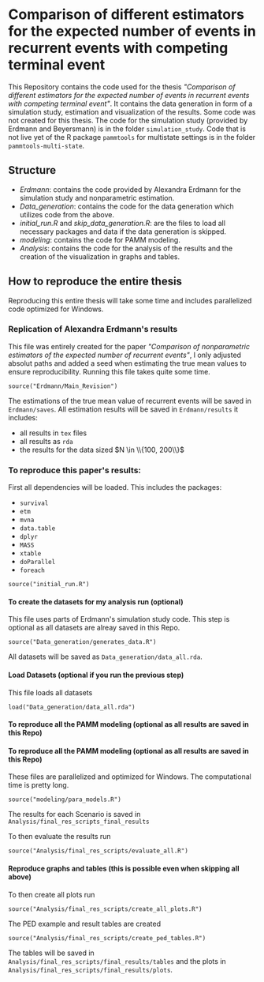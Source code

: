 # Comparison of different estimators for the expected number of events in recurrent events with competing terminal event

This Repository contains the code used for the thesis *"Comparison of different estimators for the expected number of events in recurrent events with competing terminal event"*.
It contains the data generation in form of a simulation study, estimation and visualization of the results.
Some code was not created for this thesis. 
The code for the simulation study (provided by Erdmann and Beyersmann) is in the folder `simulation_study`. 
Code that is not live yet of the R package `pammtools` for multistate settings is in the folder `pammtools-multi-state`.   


## Structure

  - *Erdmann*: contains the code provided by Alexandra Erdmann for the simulation study and nonparametric estimation.
  - *Data_generation*: contains the code for the data generation which utilizes code from the above.
  - *initial_run.R* and *skip_data_generation.R*: are the files to load all necessary packages and data if the data generation is skipped.
  - *modeling*: contains the code for PAMM modeling.
  - *Analysis*: contains the code for the analysis of the results and the creation of the visualization in graphs and tables.

## How to reproduce the entire thesis

Reproducing this entire thesis will take some time and includes parallelized code optimized for Windows. 

### Replication of Alexandra Erdmann's results 

This file was entirely created for the paper *"Comparison of nonparametric estimators of the expected number of recurrent events"*, I only adjusted absolut paths and added
a seed when estimating the true mean values to ensure reproducibility. Running this file takes quite some time. 
```
source("Erdmann/Main_Revision")
``` 
The estimations of the true mean value of recurrent events will be saved in `Erdmann/saves`.
All estimation results will be saved in `Erdmann/results` it includes:
  - all results in `tex` files
  - all results as `rda`
  - the results for the data sized $N \in \\{100, 200\\}$

### To reproduce this paper's results:

First all dependencies will be loaded. 
This includes the packages:

  - `survival`
  - `etm`
  - `mvna`
  - `data.table`
  - `dplyr`
  - `MASS`
  - `xtable`
  - `doParallel`
  - `foreach`

```
source("initial_run.R")
```

#### To create the datasets for my analysis run (optional)

This file uses parts of Erdmann's simulation study code. 
This step is optional as all datasets are alreay saved in this Repo.
```
source("Data_generation/generates_data.R")
```
All datasets will be saved as `Data_generation/data_all.rda`.
    

#### Load Datasets (optional if you run the previous step)
This file loads all datasets  
```
load("Data_generation/data_all.rda")
```

#### To reproduce all the PAMM modeling (optional as all results are saved in this Repo)

#### To reproduce all the PAMM modeling (optional as all results are saved in this Repo)

These files are parallelized and optimized for Windows. 
The computational time is pretty long.
```
source("modeling/para_models.R")
```
The results for each Scenario is saved in `Analysis/final_res_scripts_final_results`

To then evaluate the results run
```
source("Analysis/final_res_scripts/evaluate_all.R")
```


#### Reproduce graphs and tables (this is possible even when skipping all above)


To then create all plots run 
```
source("Analysis/final_res_scripts/create_all_plots.R")
```

The PED example and result tables are created 
```
source("Analysis/final_res_scripts/create_ped_tables.R")
```
The tables will be saved in `Analysis/final_res_scripts/final_results/tables` and the plots in `Analysis/final_res_scripts/final_results/plots`.
